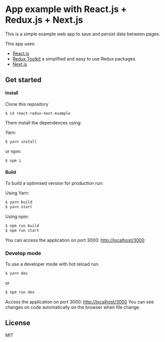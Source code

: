 # App example with React.js + Redux.js + Next.js

This is a simple example web app to save and persist data between pages.

This app uses:
- [React.js](https://reactjs.org/) 
- [Redux Toolkit](https://redux-toolkit.js.org/) a simplified and easy to use Redux packages
- [Next.js](https://nextjs.org/)  

## Get started

#### Install
Clone this repository

```sh
$ cd react-redux-next-example
```
Them install the dependences using:

Yarn:
```sh
$ yarn install
```
or npm:

```sh
$ npm i
```

#### Build
To build a optimised version for production run:

Using Yarn:

```sh
$ yarn build
$ yarn start
```
Using npm:

```sh
$ npm run build
$ npm run start
```

You can access the application on port 3000: [http://localhost/3000](http://localhost:3000)

### Develop mode

To use a developer mode with hot reload run:
```sh
$ yarn dev
```
or
```sh
$ npm run dev
```

Access the application on port 3000: [http://localhost/3000](http://localhost:3000) 
You can see changes on code automatically on the browser when file change.

License
----

MIT
